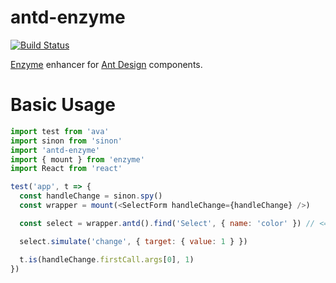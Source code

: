# antd-enzyme

[![Build Status](https://travis-ci.org/yesmeck/antd-enzyme.svg?branch=master)](https://travis-ci.org/yesmeck/antd-enzyme)

[Enzyme](https://github.com/airbnb/enzyme) enhancer for [Ant Design](https://github.com/ant-design/ant-design) components.


# Basic Usage

```javascript
import test from 'ava'
import sinon from 'sinon'
import 'antd-enzyme'
import { mount } from 'enzyme'
import React from 'react'

test('app', t => {
  const handleChange = sinon.spy()
  const wrapper = mount(<SelectForm handleChange={handleChange} />)

  const select = wrapper.antd().find('Select', { name: 'color' }) // <=== Find antd's Select component which has a prop name="color"

  select.simulate('change', { target: { value: 1 } })

  t.is(handleChange.firstCall.args[0], 1)
})
```
